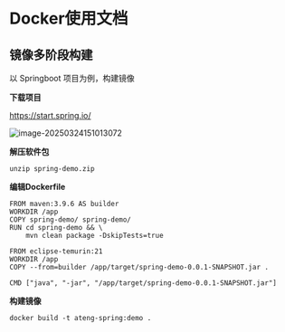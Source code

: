 # Docker使用文档





## 镜像多阶段构建

以 Springboot 项目为例，构建镜像

**下载项目**

https://start.spring.io/

![image-20250324151013072](./assets/image-20250324151013072.png)

**解压软件包**

```
unzip spring-demo.zip
```

**编辑Dockerfile**

```
FROM maven:3.9.6 AS builder
WORKDIR /app
COPY spring-demo/ spring-demo/
RUN cd spring-demo && \
    mvn clean package -DskipTests=true

FROM eclipse-temurin:21
WORKDIR /app
COPY --from=builder /app/target/spring-demo-0.0.1-SNAPSHOT.jar .

CMD ["java", "-jar", "/app/target/spring-demo-0.0.1-SNAPSHOT.jar"]
```

**构建镜像**

```
docker build -t ateng-spring:demo .
```

